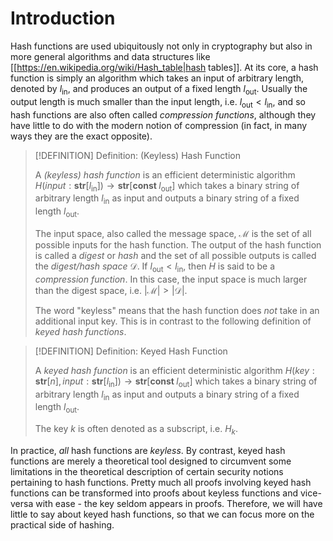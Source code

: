# Introduction
Hash functions are used ubiquitously not only in cryptography but also in more general algorithms and data structures like [[https://en.wikipedia.org/wiki/Hash_table|hash tables]]. At its core, a hash function is simply an algorithm which takes an input of arbitrary length, denoted by $l_\text{in}$, and produces an output of a fixed length $l_{\text{out}}$. Usually the output length is much smaller than the input length, i.e. $l_{\text{out}} \lt l_{\text{in}}$, and so hash functions are also often called *compression functions*, although they have little to do with the modern notion of compression (in fact, in many ways they are the exact opposite).

>[!DEFINITION] Definition: (Keyless) Hash Function
>
>A *(keyless) hash function* is an efficient deterministic algorithm $H(\textit{input}: \textbf{str}[l_{\text{in}}]) \to \textbf{str}[\textbf{const } l_{\text{out}}]$ which takes a binary string of arbitrary length $l_{\text{in}}$ as input and outputs a binary string of a fixed length $l_{\text{out}}$.
>
>
>The input space, also called the message space, $\mathcal{M}$ is the set of all possible inputs for the hash function. The output of the hash function is called a *digest* or *hash* and the set of all possible outputs is called the *digest/hash space* $\mathcal{D}$. If $l_{\text{out}} \lt l_{\text{in}}$, then $H$ is said to be a *compression function*. In this case, the input space is much larger than the digest space, i.e. $|\mathcal{M}| \gt |\mathcal{D}|$.
>
>The word "keyless" means that the hash function does *not* take in an additional input key. This is in contrast to the following definition of *keyed hash functions*.
>

>[!DEFINITION] Definition: Keyed Hash Function
>
>A *keyed hash function* is an efficient deterministic algorithm $H(\textit{key}: \textbf{str}[n], \textit{input}: \textbf{str}[l_{\text{in}}]) \to \textbf{str}[\textbf{const } l_{\text{out}}]$ which takes a binary string of arbitrary length $l_{\text{in}}$ as input and outputs a binary string of a fixed length $l_{\text{out}}$. 
>
>The key $k$ is often denoted as a subscript, i.e. $H_k$.
>

In practice, *all* hash functions are *keyless*. By contrast, keyed hash functions are merely a theoretical tool designed to circumvent some limitations in the theoretical description of certain security notions pertaining to hash functions. Pretty much all proofs involving keyed hash functions can be transformed into proofs about keyless functions and vice-versa with ease - the key seldom appears in proofs. Therefore, we will have little to say about keyed hash functions, so that we can focus more on the practical side of hashing.